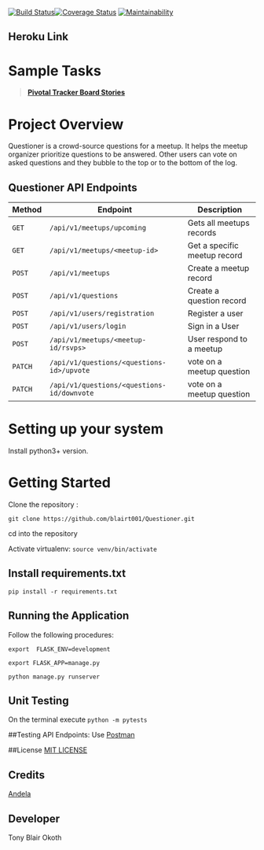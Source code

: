 [![Build Status](https://travis-ci.org/blairt001/Questioner.svg?branch=develop)](https://travis-ci.org/blairt001/Questioner)[![Coverage Status](https://coveralls.io/repos/github/blairt001/Questioner/badge.svg?branch=develop)](https://coveralls.io/github/blairt001/Questioner?branch=develop)
[![Maintainability](https://api.codeclimate.com/v1/badges/2a72a608512cb9809c24/maintainability)](https://codeclimate.com/github/blairt001/Questioner/maintainability)


## Heroku Link

#  Sample Tasks
 
 >  **[Pivotal Tracker Board Stories](https://www.pivotaltracker.com/n/projects/2235680)**


# Project Overview
Questioner is a crowd-source questions for a meetup. It helps the meetup organizer prioritize questions to be answered. Other users can vote on asked questions and they bubble to the top or to the bottom of the log.

## Questioner API Endpoints

| Method        |       Endpoint                              |         Description                           |
| ------------- |       -------------                         |         -------------                         |
| `GET`         | `/api/v1/meetups/upcoming`                  |   Gets all meetups records                    |
| `GET`         | `/api/v1/meetups/<meetup-id>`               |   Get a specific meetup record                |
| `POST`        | `/api/v1/meetups`                           |   Create a meetup record                      |
| `POST`        | `/api/v1/questions`                         |   Create a question record                    |
| `POST`        | `/api/v1/users/registration`                |   Register a user                             |
| `POST`        | `/api/v1/users/login`                       |   Sign in a User                              |
| `POST`        | `/api/v1/meetups/<meetup-id/rsvps>`         |   User respond to a meetup                    |
| `PATCH`       | `/api/v1/questions/<questions-id>/upvote`   |   vote on a meetup question                   |
| `PATCH`       | `/api/v1/questions/<questions-id/downvote`  |   vote on a meetup question                   |



# Setting up your system

Install python3+ version.

# Getting Started

Clone the repository :

`git clone https://github.com/blairt001/Questioner.git`

cd into the repository

Activate virtualenv: `source venv/bin/activate`


## Install requirements.txt

```
pip install -r requirements.txt
```

## Running the Application

Follow the following procedures:

```
export  FLASK_ENV=development
```

```
export FLASK_APP=manage.py
```

```
python manage.py runserver
```

## Unit Testing
 On the terminal execute `python -m pytests`

##Testing API Endpoints:
Use [Postman](https://learning.getpostman.com/docs/postman/launching_postman/installation_and_updates/)

##License
[MIT LICENSE](https://github.com/blairt001/Questioner/blob/develop/LICENSE)

## Credits
[Andela](https://andela.com/)

## Developer
Tony Blair Okoth

